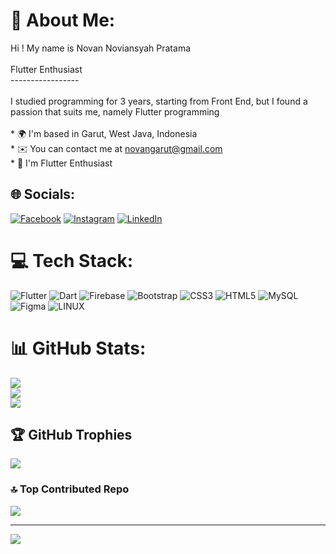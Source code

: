 # 💫 About Me:
Hi ! My name is Novan Noviansyah Pratama<br><br>Flutter Enthusiast<br>-----------------<br><br>I studied programming for 3 years, starting from Front End, but I found a passion that suits me, namely Flutter programming<br><br>* 🌍  I'm based in Garut, West Java, Indonesia <br>* ✉️  You can contact me at [novangarut@gmail.com](mailto:novangarut@gmail.com)<br>* 🧠  I'm Flutter Enthusiast


## 🌐 Socials:
[![Facebook](https://img.shields.io/badge/Facebook-%231877F2.svg?logo=Facebook&logoColor=white)](https://facebook.com/novan2001) [![Instagram](https://img.shields.io/badge/Instagram-%23E4405F.svg?logo=Instagram&logoColor=white)](https://instagram.com/novannvp) [![LinkedIn](https://img.shields.io/badge/LinkedIn-%230077B5.svg?logo=linkedin&logoColor=white)](https://linkedin.com/in/novan-noviansyah-pratama-616403203) 

# 💻 Tech Stack:
![Flutter](https://img.shields.io/badge/Flutter-%2302569B.svg?style=for-the-badge&logo=Flutter&logoColor=white) ![Dart](https://img.shields.io/badge/dart-%230175C2.svg?style=for-the-badge&logo=dart&logoColor=white) ![Firebase](https://img.shields.io/badge/firebase-%23039BE5.svg?style=for-the-badge&logo=firebase) ![Bootstrap](https://img.shields.io/badge/bootstrap-%23563D7C.svg?style=for-the-badge&logo=bootstrap&logoColor=white) ![CSS3](https://img.shields.io/badge/css3-%231572B6.svg?style=for-the-badge&logo=css3&logoColor=white) ![HTML5](https://img.shields.io/badge/html5-%23E34F26.svg?style=for-the-badge&logo=html5&logoColor=white) ![MySQL](https://img.shields.io/badge/mysql-%2300f.svg?style=for-the-badge&logo=mysql&logoColor=white) 	![Figma](https://img.shields.io/badge/figma-%23F24E1E.svg?style=for-the-badge&logo=figma&logoColor=white) ![LINUX](https://img.shields.io/badge/Linux-FCC624?style=for-the-badge&logo=linux&logoColor=black)
# 📊 GitHub Stats:
![](https://github-readme-stats.vercel.app/api?username=novannp&theme=ayu-mirage&hide_border=true&include_all_commits=false&count_private=false)<br/>
![](https://github-readme-streak-stats.herokuapp.com/?user=novannp&theme=ayu-mirage&hide_border=true)<br/>
![](https://github-readme-stats.vercel.app/api/top-langs/?username=novannp&theme=ayu-mirage&hide_border=true&include_all_commits=false&count_private=false&layout=compact)

## 🏆 GitHub Trophies
![](https://github-profile-trophy.vercel.app/?username=novannp&theme=chalk&no-frame=true&no-bg=false&margin-w=4)

### 🔝 Top Contributed Repo
![](https://github-contributor-stats.vercel.app/api?username=novannp&limit=5&theme=dark&combine_all_yearly_contributions=true)

---
[![](https://visitcount.itsvg.in/api?id=novannp&icon=6&color=1)](https://visitcount.itsvg.in)

<!-- Proudly created with GPRM ( https://gprm.itsvg.in ) -->
